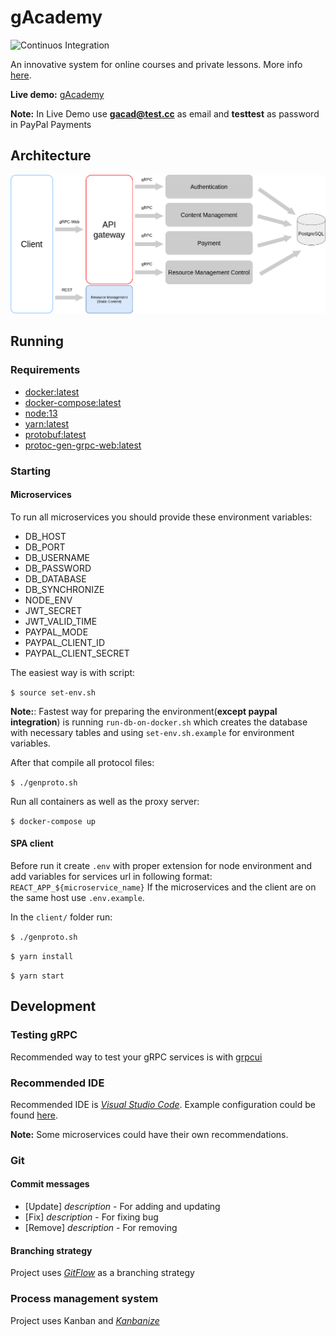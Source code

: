 # gAcademy

![Continuos Integration](https://github.com/samigeorgiev/gAcademy/workflows/Continuos%20Integration/badge.svg)

An innovative system for online courses and private lessons.
More info [here](https://docs.google.com/document/d/1fkdSdzDGGP2k6GoWZbLf5tiuc6XammQNQSOXZIz-FHo/edit?usp=sharing).

**Live demo:** [gAcademy](http://sameca.ddns.net:3002)

**Note:** In Live Demo use **gacad@test.cc** as email and **testtest** as password in PayPal Payments

## Architecture

![architecture](https://github.com/samigeorgiev/gAcademy/blob/develop/architecture.png)

## Running

### Requirements

- [docker:latest](https://docs.docker.com/install)
- [docker-compose:latest](https://docs.docker.com/compose/install)
- [node:13](https://nodejs.org/en/download)
- [yarn:latest](https://classic.yarnpkg.com/en/docs/install/#debian-stable)
- [protobuf:latest](https://github.com/protocolbuffers/protobuf/releases)
- [protoc-gen-grpc-web:latest](https://github.com/grpc/grpc-web/releases)

### Starting

#### Microservices

To run all microservices you should provide these environment variables:

- DB_HOST
- DB_PORT
- DB_USERNAME
- DB_PASSWORD
- DB_DATABASE
- DB_SYNCHRONIZE
- NODE_ENV
- JWT_SECRET
- JWT_VALID_TIME
- PAYPAL_MODE
- PAYPAL_CLIENT_ID
- PAYPAL_CLIENT_SECRET

The easiest way is with script:

`$ source set-env.sh`

**Note:**: Fastest way for preparing the environment(**except paypal integration**) is running `run-db-on-docker.sh` which creates the database with necessary tables and using `set-env.sh.example` for environment variables.

After that compile all protocol files:

`$ ./genproto.sh`

Run all containers as well as the proxy server:

`$ docker-compose up`

#### SPA client

Before run it create `.env` with proper extension for node environment and add variables for services url in following format: `REACT_APP_${microservice_name}`
If the microservices and the client are on the same host use `.env.example`.

In the `client/` folder run:

`$ ./genproto.sh`

`$ yarn install`

`$ yarn start`

## Development

### Testing gRPC

Recommended way to test your gRPC services is with [grpcui](https://github.com/fullstorydev/grpcui)

### Recommended IDE

Recommended IDE is [*Visual Studio Code*](https://code.visualstudio.com).
Example configuration could be found [here](https://gist.github.com/samigeorgiev/9ae961943212bc7872f46840519e308b).

**Note:** Some microservices could have their own recommendations.

### Git

#### Commit messages

- [Update] *description* - For adding and updating
- [Fix] *description* - For fixing bug
- [Remove] *description* - For removing

#### Branching strategy

Project uses [*GitFlow*](https://www.atlassian.com/git/tutorials/comparing-workflows/gitflow-workflow) as a branching strategy

### Process management system

Project uses Kanban and [*Kanbanize*](https://tues.kanbanize.com/ctrl_board/7/)
